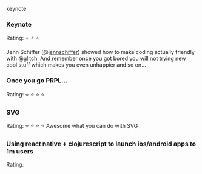 keynote


### Keynote
Rating: :star: :star: :star:


Jenn Schiffer ([@jennschiffer](https://twitter.com/jennschiffer)) showed how to make coding actually friendly with @glitch. And remember once you got bored you will not trying new cool stuff which makes you even unhappier and so on...

### Once you go PRPL...
Rating: :star: :star: :star: :star:


### SVG
Rating: :star: :star: :star: :star:
Awesome what you can do with SVG


### Using react native + clojurescript to launch ios/android apps to 1m users
Rating:
